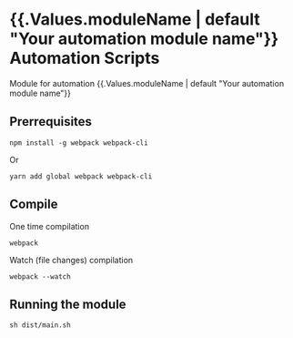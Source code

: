 # {{.Values.moduleName | default "Your automation module name"}} Automation Scripts

Module for automation {{.Values.moduleName | default "Your automation module name"}}

## Prerrequisites

```
npm install -g webpack webpack-cli
```

Or

```
yarn add global webpack webpack-cli
```

## Compile 

One time compilation

```
webpack
```

Watch (file changes) compilation

```
webpack --watch
```

## Running the module

```
sh dist/main.sh
```
